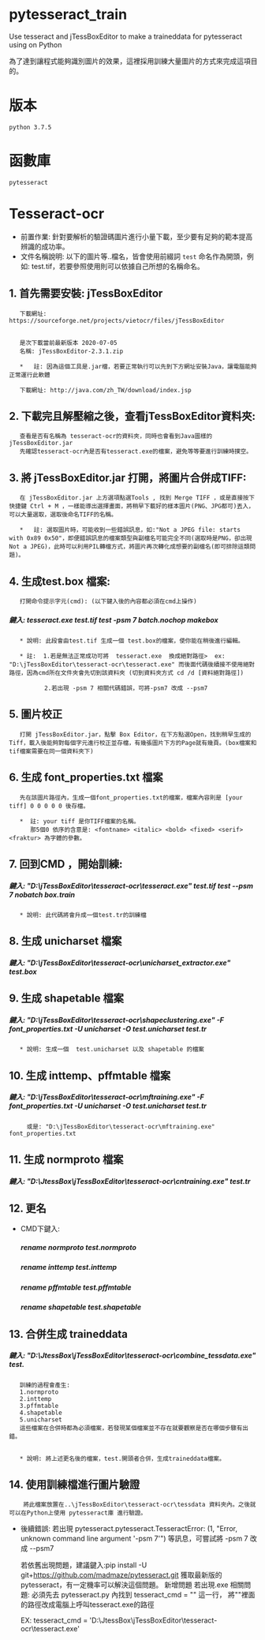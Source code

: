 # pytesseract_train
Use tesseract and jTessBoxEditor to make a traineddata for pytesseract using on Python

為了達到讓程式能夠識別圖片的效果，這裡採用訓練大量圖片的方式來完成這項目的。

# 版本
`python 3.7.5`
# 函數庫
`pytesseract`


# Tesseract-ocr


* 前置作業: 針對要解析的驗證碼圖片進行小量下載，至少要有足夠的範本提高辨識的成功率。
* 文件名稱說明: 以下的圖片等..檔名，皆會使用前綴詞 `test` 命名作為開頭，例如: test.tif，若要參照使用則可以依據自己所想的名稱命名。



## 1. 首先需要安裝: jTessBoxEditor

       下載網址: https://sourceforge.net/projects/vietocr/files/jTessBoxEditor

 	  
       是次下載當前最新版本 2020-07-05
       名稱: jTessBoxEditor-2.3.1.zip

       *   註: 因為這個工具是.jar檔，若要正常執行可以先到下方網址安裝Java，讓電腦能夠正常運行此軟體

       下載網址: http://java.com/zh_TW/download/index.jsp

## 2. 下載完且解壓縮之後，查看jTessBoxEditor資料夾:

       查看是否有名稱為 tesseract-ocr的資料夾，同時也會看到Java圖樣的 jTessBoxEditor.jar
       先確認tesseract-ocr內是否有tesseract.exe的檔案，避免等等要進行訓練時撲空。

## 3. 將 jTessBoxEditor.jar 打開，將圖片合併成TIFF:

       在 jTessBoxEditor.jar 上方選項點選Tools , 找到 Merge TIFF ，或是直接按下快捷鍵 Ctrl + M ，一樣能導出選擇畫面，將稍早下載好的樣本圖片(PNG、JPG都可)丟入，可以大量選取，選取後命名TIFF的名稱。

       *   註: 選取圖片時，可能收到一些錯誤訊息，如:"Not a JPEG file: starts with 0x89 0x50"，即便錯誤訊息的檔案類型與副檔名可能完全不同(選取時是PNG，卻出現Not a JPEG)，此時可以利用PIL轉檔方式，將圖片再次轉化成想要的副檔名(即可排除這類問題)。

## 4. 生成test.box 檔案:
       打開命令提示字元(cmd): (以下鍵入後的內容都必須在cmd上操作)
   ##### 鍵入: tesseract.exe   test.tif  test  -psm  7  batch.nochop makebox 
       * 說明: 此段會由test.tif 生成一個 test.box的檔案，使你能在稍後進行編輯。

       * 註:  1.若是無法正常成功可將  tesseract.exe  換成絕對路徑>  ex: "D:\jTessBoxEditor\tesseract-ocr\tesseract.exe" 而後面代碼後續接不使用絕對路徑，因為cmd所在文件夾會先切到該資料夾 (切到資料夾方式 cd /d [資料絕對路徑])
      
              2.若出現 -psm 7 相關代碼錯誤，可將-psm7 改成 --psm7
## 5. 圖片校正
       打開 jTessBoxEditor.jar，點擊 Box Editor，在下方點選Open，找到稍早生成的Tiff，載入後能夠對每個字元進行校正並存檔，有幾張圖片下方的Page就有幾頁。(box檔案和tif檔案需要在同一個資料夾下)

## 6. 生成 font_properties.txt 檔案
       先在該圖片路徑內，生成一個font_properties.txt的檔案，檔案內容則是 [your tiff] 0 0 0 0 0 後存檔。

       *  註: your tiff 是你TIFF檔案的名稱。
          那5個0 依序的含意是: <fontname> <italic> <bold> <fixed> <serif> <fraktur> 為字體的參數。

## 7. 回到CMD ，開始訓練:
   ##### 鍵入: "D:\jTessBoxEditor\tesseract-ocr\tesseract.exe"  test.tif  test  --psm 7   nobatch  box.train
       * 說明: 此代碼將會升成一個test.tr的訓練檔
## 8. 生成 unicharset 檔案
   ##### 鍵入: "D:\jTessBoxEditor\tesseract-ocr\unicharset_extractor.exe" test.box
## 9. 生成 shapetable 檔案
   ##### 鍵入: "D:\jTessBoxEditor\tesseract-ocr\shapeclustering.exe" -F font_properties.txt -U unicharset -O test.unicharset test.tr
       * 說明: 生成一個  test.unicharset 以及 shapetable 的檔案
## 10. 生成 inttemp、pffmtable 檔案
   ##### 鍵入: "D:\jTessBoxEditor\tesseract-ocr\mftraining.exe" -F font_properties.txt -U unicharset -O test.unicharset test.tr
         或是: "D:\jTessBoxEditor\tesseract-ocr\mftraining.exe" font_properties.txt

## 11. 生成 normproto 檔案

   ##### 鍵入:  "D:\JtessBox\jTessBoxEditor\tesseract-ocr\cntraining.exe" test.tr

## 12. 更名
*  CMD下鍵入:
    ##### rename normproto  test.normproto 
    ##### rename inttemp    test.inttemp 
    ##### rename pffmtable  test.pffmtable 
    ##### rename shapetable test.shapetable  

## 13. 合併生成 traineddata

   ##### 鍵入:  "D:\JtessBox\jTessBoxEditor\tesseract-ocr\combine_tessdata.exe" test.
       訓練的過程會產生:
       1.normproto
       2.inttemp
       3.pffmtable
       4.shapetable
       5.unicharset
       這些檔案在合併時都為必須檔案，若發現某個檔案並不存在就要觀察是否在哪個步驟有出錯。
       

       * 說明: 將上述更名後的檔案，test.開頭者合併，生成traineddata檔案。
    

## 14. 使用訓練檔進行圖片驗證
        將此檔案放置在..\jTessBoxEditor\tesseract-ocr\tessdata 資料夾內。之後就可以在Python上使用 pytesseract庫 進行驗證。





* 後續錯誤: 
若出現 pytesseract.pytesseract.TesseractError: (1, "Error, unknown command line argument '-psm 7'") 等訊息，可嘗試將 -psm 7 改成 --psm7 

    若依舊出現問題，建議鍵入:pip install -U git+https://github.com/madmaze/pytesseract.git 
    獲取最新版的pytesseract，有一定機率可以解決這個問題。
新增問題 若出現.exe 相關問題: 
    必須先去 pytesseract.py 內找到  tesseract_cmd = "" 這一行，
    將""裡面的路徑改成電腦上呼叫tesseract.exe的路徑 

    EX: tesseract_cmd = 'D:\\JtessBox\\jTessBoxEditor\\tesseract-ocr\\tesseract.exe'
